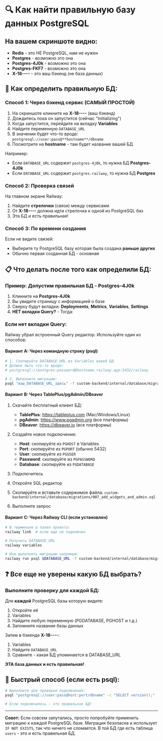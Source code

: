 # 🔍 Как найти правильную базу данных PostgreSQL

## На вашем скриншоте видно:

- **Redis** - это НЕ PostgreSQL, нам не нужен
- **Postgres** - возможно это она
- **Postgres-4J0k** - возможно это она  
- **Postgres-FKF7** - возможно это она
- **X-18----** - это ваш бэкенд (не база данных)

## 🎯 Как определить правильную БД:

### Способ 1: Через бэкенд сервис (САМЫЙ ПРОСТОЙ)

1. На скриншоте кликните на **X-18----** (ваш бэкенд)
2. Дождитесь пока он запустится (сейчас "Initializing")
3. Когда запустится, перейдите на вкладку **Variables**
4. Найдите переменную `DATABASE_URL`
5. В значении будет что-то вроде: `postgresql://user:pass@**hostname**/dbname`
6. Посмотрите на **hostname** - там будет название вашей БД

Например:
- Если `DATABASE_URL` содержит `postgres-4j0k`, то нужна БД **Postgres-4J0k**
- Если `DATABASE_URL` содержит `postgres.railway`, то нужна БД **Postgres**

### Способ 2: Проверка связей

На главном экране Railway:
1. Найдите **стрелочки** (связи) между сервисами
2. От **X-18----** должна идти стрелочка к одной из PostgreSQL баз
3. Эта БД и есть правильная!

### Способ 3: По времени создания

Если не видите связей:
- Выберите ту PostgreSQL базу которая была создана **раньше других**
- Обычно первая созданная БД - основная

## 📋 Что делать после того как определили БД:

### Пример: Допустим правильная БД - **Postgres-4J0k**

1. Кликните на **Postgres-4J0k**
2. Вы увидите страницу с информацией о базе
3. Сверху будут вкладки: **Deployments**, **Metrics**, **Variables**, **Settings**
4. **НЕТ вкладки Query?** - Тогда:

### Если нет вкладки Query:

Railway убрал встроенный Query редактор. Используйте один из способов:

#### Вариант A: Через командную строку (psql)

```bash
# 1. Скопируйте DATABASE_URL из Variables вашей БД
# Должно быть что-то вроде:
# postgresql://postgres:password@hostname.railway.app:5432/railway

# 2. Выполните миграцию:
psql "ваш_DATABASE_URL_здесь" -f custom-backend/internal/database/migrations/007_add_widgets_and_admin.sql
```

#### Вариант B: Через TablePlus/pgAdmin/DBeaver

1. Скачайте бесплатный клиент БД:
   - **TablePlus**: https://tableplus.com (Mac/Windows/Linux)
   - **pgAdmin**: https://www.pgadmin.org (все платформы)
   - **DBeaver**: https://dbeaver.io (все платформы)

2. Создайте новое подключение:
   - **Host**: скопируйте из `PGHOST` в Variables
   - **Port**: скопируйте из `PGPORT` (обычно 5432)
   - **User**: скопируйте из `PGUSER`
   - **Password**: скопируйте из `PGPASSWORD`
   - **Database**: скопируйте из `PGDATABASE`

3. Подключитесь

4. Откройте SQL редактор

5. Скопируйте и вставьте содержимое файла:
   `custom-backend/internal/database/migrations/007_add_widgets_and_admin.sql`

6. Выполните запрос

#### Вариант C: Через Railway CLI (если установлен)

```bash
# В терминале в папке проекта:
railway link  # если еще не подключен

# Получить DATABASE_URL
railway variables

# Или выполнить миграцию напрямую:
railway run psql $DATABASE_URL -f custom-backend/internal/database/migrations/007_add_widgets_and_admin.sql
```

## ❓ Все еще не уверены какую БД выбрать?

### Выполните проверку для каждой БД:

Для **каждой** PostgreSQL базы которую видите:

1. Откройте её
2. Variables
3. Найдите любую переменную (PGDATABASE, PGHOST и т.д.)
4. Запомните название базы данных

Затем в бэкенде **X-18----**:
1. Variables
2. Найдите `DATABASE_URL`
3. Сравните - какая БД упоминается в DATABASE_URL

**ЭТА база данных и есть правильная!**

## 🎯 Быстрый способ (если есть psql):

```bash
# Выполните для проверки подключения:
psql "postgresql://user:pass@host:port/dbname" -c "SELECT version();"

# Если подключилось - это правильная БД!
```

---

**Совет:** Если совсем запутались, просто попробуйте применить миграцию к каждой PostgreSQL базе. Миграция безопасна и использует `IF NOT EXISTS`, так что ничего не сломается. В той БД где есть таблица `users` - это и есть правильная БД.
